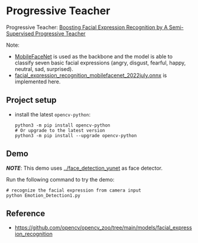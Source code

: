 
# Progressive Teacher

Progressive Teacher: [Boosting Facial Expression Recognition by A Semi-Supervised Progressive Teacher](https://scholar.google.com/citations?view_op=view_citation&hl=zh-CN&user=OCwcfAwAAAAJ&citation_for_view=OCwcfAwAAAAJ:u5HHmVD_uO8C)

Note:

- [MobileFaceNet](https://link.springer.com/chapter/10.1007/978-3-319-97909-0_46) is used as the backbone and the model is able to classify seven basic facial expressions (angry, disgust, fearful, happy, neutral, sad, surprised).
- [facial_expression_recognition_mobilefacenet_2022july.onnx](https://github.com/opencv/opencv_zoo/raw/master/models/facial_expression_recognition/facial_expression_recognition_mobilefacenet_2022july.onnx) is implemented here.

## Project setup

- install the latest `opencv-python`:

  ```shell
  python3 -m pip install opencv-python
  # Or upgrade to the latest version
  python3 -m pip install --upgrade opencv-python
  ```

## Demo

***NOTE***: This demo uses [../face_detection_yunet](../face_detection_yunet) as face detector.

Run the following command to try the demo:

```shell
# recognize the facial expression from camera input
python Emotion_Detection1.py
```

## Reference

- <https://github.com/opencv/opencv_zoo/tree/main/models/facial_expression_recognition>
